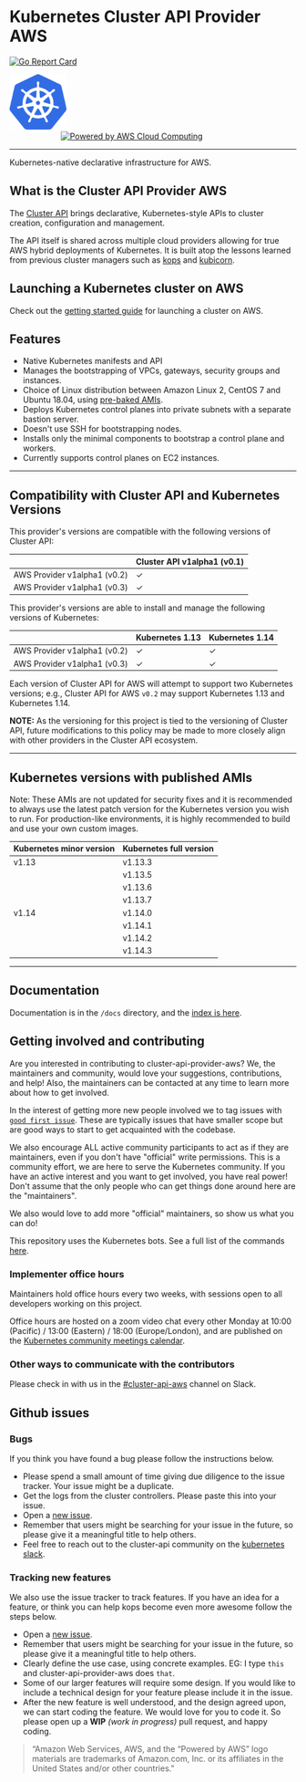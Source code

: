 # Kubernetes Cluster API Provider AWS

[![Go Report Card](https://goreportcard.com/badge/kubernetes-sigs/cluster-api-provider-aws)](https://goreportcard.com/report/kubernetes-sigs/cluster-api-provider-aws)

<img src="https://github.com/kubernetes/kubernetes/raw/master/logo/logo.png"  width="100"><a href="https://aws.amazon.com/opensource/"><img hspace="90px" src="https://d0.awsstatic.com/logos/powered-by-aws.png" alt="Powered by AWS Cloud Computing"></a>

------

Kubernetes-native declarative infrastructure for AWS.

## What is the Cluster API Provider AWS

The [Cluster API][cluster_api] brings
declarative, Kubernetes-style APIs to cluster creation, configuration and
management.

The API itself is shared across multiple cloud providers allowing for true AWS
hybrid deployments of Kubernetes. It is built atop the lessons learned from
previous cluster managers such as [kops][kops] and
[kubicorn][kubicorn].

## Launching a Kubernetes cluster on AWS

Check out the [getting started guide](docs/getting-started.md) for launching a
cluster on AWS.

## Features

- Native Kubernetes manifests and API
- Manages the bootstrapping of VPCs, gateways, security groups and instances.
- Choice of Linux distribution between Amazon Linux 2, CentOS 7 and Ubuntu 18.04,
  using [pre-baked AMIs](docs/amis.md).
- Deploys Kubernetes control planes into private subnets with a separate
  bastion server.
- Doesn't use SSH for bootstrapping nodes.
- Installs only the minimal components to bootstrap a control plane and workers.
- Currently supports control planes on EC2 instances.

------

## Compatibility with Cluster API and Kubernetes Versions

This provider's versions are compatible with the following versions of Cluster API:

||Cluster API v1alpha1 (v0.1)|
|-|-|
|AWS Provider v1alpha1 (v0.2)|✓|
|AWS Provider v1alpha1 (v0.3)|✓|

This provider's versions are able to install and manage the following versions of Kubernetes:

||Kubernetes 1.13|Kubernetes 1.14|
|-|-|-|
|AWS Provider v1alpha1 (v0.2)|✓|✓|
|AWS Provider v1alpha1 (v0.3)|✓|✓|

Each version of Cluster API for AWS will attempt to support two Kubernetes versions; e.g., Cluster API for AWS `v0.2`
may support Kubernetes 1.13 and Kubernetes 1.14.

**NOTE:** As the versioning for this project is tied to the versioning of Cluster API, future modifications to this
policy may be made to more closely align with other providers in the Cluster API ecosystem.

------

## Kubernetes versions with published AMIs

Note: These AMIs are not updated for security fixes and it is recommended to always use the latest patch version for the Kubernetes version you wish to run. For production-like environments, it is highly recommended to build and use your own custom images.

| Kubernetes minor version | Kubernetes full version |
|-|-|
| v1.13                    | v1.13.3                 |
|                          | v1.13.5                 |
|                          | v1.13.6                 |
|                          | v1.13.7                 |
| v1.14                    | v1.14.0                 |
|                          | v1.14.1                 |
|                          | v1.14.2                 |
|                          | v1.14.3                 |

------

## Documentation

Documentation is in the `/docs` directory, and the [index is here](docs/README.md).

## Getting involved and contributing

Are you interested in contributing to cluster-api-provider-aws? We, the
maintainers and community, would love your suggestions, contributions, and help!
Also, the maintainers can be contacted at any time to learn more about how to get
involved.

In the interest of getting more new people involved we to tag issues with
[`good first issue`][good_first_issue].
These are typically issues that have smaller scope but are good ways to start
to get acquainted with the codebase.

We also encourage ALL active community participants to act as if they are
maintainers, even if you don't have "official" write permissions. This is a
community effort, we are here to serve the Kubernetes community. If you have an
active interest and you want to get involved, you have real power! Don't assume
that the only people who can get things done around here are the "maintainers".

We also would love to add more "official" maintainers, so show us what you can
do!

This repository uses the Kubernetes bots.  See a full list of the commands [here][prow].

### Implementer office hours

Maintainers hold office hours every two weeks, with sessions open to all
developers working on this project.

Office hours are hosted on a zoom video chat every other Monday
at 10:00 (Pacific) / 13:00 (Eastern) / 18:00 (Europe/London),
and are published on the [Kubernetes community meetings calendar][gcal].

### Other ways to communicate with the contributors

Please check in with us in the [#cluster-api-aws][slack] channel on Slack.

## Github issues

### Bugs

If you think you have found a bug please follow the instructions below.

- Please spend a small amount of time giving due diligence to the issue tracker. Your issue might be a duplicate.
- Get the logs from the cluster controllers. Please paste this into your issue.
- Open a [new issue][new_issue].
- Remember that users might be searching for your issue in the future, so please give it a meaningful title to help others.
- Feel free to reach out to the cluster-api community on the [kubernetes slack][slack_info].

### Tracking new features

We also use the issue tracker to track features. If you have an idea for a feature, or think you can help kops become even more awesome follow the steps below.

- Open a [new issue][new_issue].
- Remember that users might be searching for your issue in the future, so please
  give it a meaningful title to help others.
- Clearly define the use case, using concrete examples. EG: I type `this` and
  cluster-api-provider-aws does `that`.
- Some of our larger features will require some design. If you would like to
  include a technical design for your feature please include it in the issue.
- After the new feature is well understood, and the design agreed upon, we can
  start coding the feature. We would love for you to code it. So please open
  up a **WIP** *(work in progress)* pull request, and happy coding.

>“Amazon Web Services, AWS, and the “Powered by AWS” logo materials are
trademarks of Amazon.com, Inc. or its affiliates in the United States
and/or other countries."

<!-- References -->

[slack]: https://kubernetes.slack.com/messages/CD6U2V71N
[good_first_issue]: https://github.com/kubernetes-sigs/cluster-api-provider-aws/issues?q=is%3Aissue+is%3Aopen+sort%3Aupdated-desc+label%3A%22good+first+issue%22
[gcal]: https://calendar.google.com/calendar/embed?src=cgnt364vd8s86hr2phapfjc6uk%40group.calendar.google.com
[prow]: https://go.k8s.io/bot-commands
[new_issue]: https://github.com/kubernetes-sigs/cluster-api-provider-aws/issues/new
[slack_info]: https://github.com/kubernetes/community/blob/master/communication.md#social-media
[cluster_api]: https://github.com/kubernetes-sigs/cluster-api
[kops]: https://github.com/kubernetes/kops
[kubicorn]: http://kubicorn.io/
